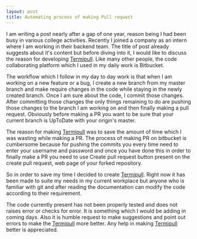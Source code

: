 ```yaml
---
layout: post
title: Automating process of making Pull request
---
```


<p>I am writing a post nearly after a gap of one year, reason being I had been busy in various college activities. Recently I joined a company as an intern where I am working in their backend team. The title of post already suggests about it's content but before diving into it, I would like to discuss the reason for developing <a href="https://github.com/zealfire/Termipull">Termipull</a>. Like many other people, the code collaborating platform which I used in my daily work is Bitbucket.</p>
<p>The workflow which I follow in my day to day work is that when I am working on a new feature or a bug, I create a new branch from my master branch and make require changes in the code while staying in the newly created branch. Once I am sure about the code, I commit those changes. After committing those changes the only things remaining to do are pushing those changes to the branch I am working on and then finally making a pull request. Obviously before making a PR you want to be sure that your current branch is UpToDate with your origin's master.</p>
<p>The reason for making <a href="https://github.com/zealfire/Termipull">Termipull</a> was to save the amount of time which I was wasting while making a PR. The process of making PR on bitbucket is cumbersome because for pushing the commits you every time need to enter your username and password and once you have done this in order to finally make a PR you need to use Create pull request button present on the create pull request, web page of your forked repository.</p>
<p>So in order to save my time I decided to create <a href="https://github.com/zealfire/Termipull">Termipull</a>. Right now it has been made to suite my needs in my current workplace but anyone who is familiar with git and after reading the documentation can modify the code according to their requirement.</p>
<p> The code currently present has not been properly tested and does not raises error or checks for error. It is something which I would be adding in coming days. Also it is humble request to make suggestions and point out errors to make the <a href="https://github.com/zealfire/Termipull">Termipull</a> more better. Any help in making <a href="https://github.com/zealfire/Termipull">Termipull</a> better is appreciated.</p>
